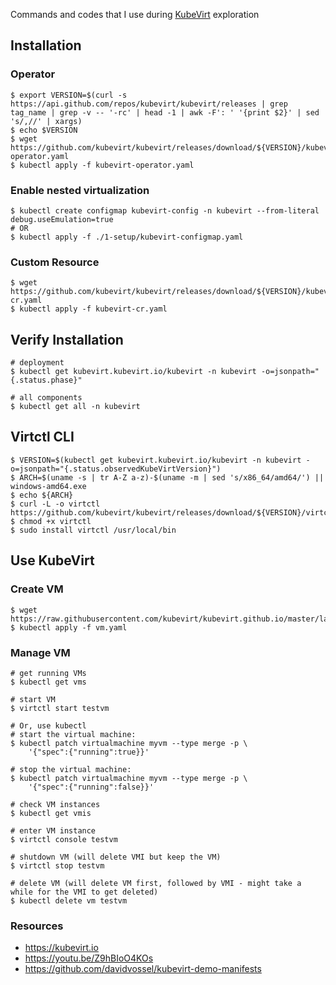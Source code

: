 Commands and codes that I use during [KubeVirt](https://kubevirt.io) exploration

## Installation

### Operator

```
$ export VERSION=$(curl -s https://api.github.com/repos/kubevirt/kubevirt/releases | grep tag_name | grep -v -- '-rc' | head -1 | awk -F': ' '{print $2}' | sed 's/,//' | xargs)
$ echo $VERSION
$ wget https://github.com/kubevirt/kubevirt/releases/download/${VERSION}/kubevirt-operator.yaml
$ kubectl apply -f kubevirt-operator.yaml
```

### Enable nested virtualization

```
$ kubectl create configmap kubevirt-config -n kubevirt --from-literal debug.useEmulation=true
# OR
$ kubectl apply -f ./1-setup/kubevirt-configmap.yaml
```

### Custom Resource

```
$ wget https://github.com/kubevirt/kubevirt/releases/download/${VERSION}/kubevirt-cr.yaml
$ kubectl apply -f kubevirt-cr.yaml
```

## Verify Installation

```
# deployment
$ kubectl get kubevirt.kubevirt.io/kubevirt -n kubevirt -o=jsonpath="{.status.phase}"

# all components
$ kubectl get all -n kubevirt
```

## Virtctl CLI

```
$ VERSION=$(kubectl get kubevirt.kubevirt.io/kubevirt -n kubevirt -o=jsonpath="{.status.observedKubeVirtVersion}")
$ ARCH=$(uname -s | tr A-Z a-z)-$(uname -m | sed 's/x86_64/amd64/') || windows-amd64.exe
$ echo ${ARCH}
$ curl -L -o virtctl https://github.com/kubevirt/kubevirt/releases/download/${VERSION}/virtctl-${VERSION}-${ARCH}
$ chmod +x virtctl
$ sudo install virtctl /usr/local/bin
```

## Use KubeVirt

### Create VM

```
$ wget https://raw.githubusercontent.com/kubevirt/kubevirt.github.io/master/labs/manifests/vm.yaml
$ kubectl apply -f vm.yaml
```

### Manage VM

```
# get running VMs
$ kubectl get vms
```

```
# start VM
$ virtctl start testvm

# Or, use kubectl
# start the virtual machine:
$ kubectl patch virtualmachine myvm --type merge -p \
    '{"spec":{"running":true}}'

# stop the virtual machine:
$ kubectl patch virtualmachine myvm --type merge -p \
    '{"spec":{"running":false}}'
```

```
# check VM instances
$ kubectl get vmis

# enter VM instance
$ virtctl console testvm

# shutdown VM (will delete VMI but keep the VM)
$ virtctl stop testvm

# delete VM (will delete VM first, followed by VMI - might take a while for the VMI to get deleted)
$ kubectl delete vm testvm
```

### Resources

- https://kubevirt.io
- https://youtu.be/Z9hBIoO4KOs
- https://github.com/davidvossel/kubevirt-demo-manifests
